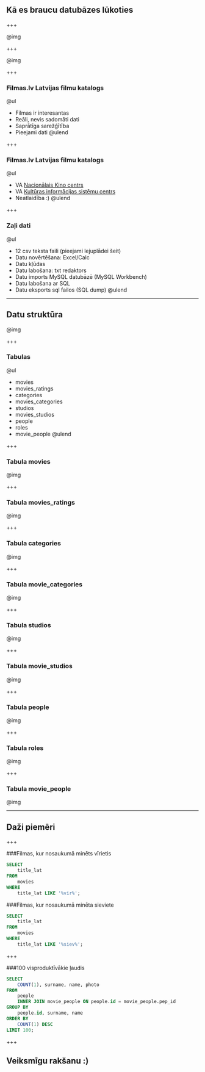 ## Kā es braucu datubāzes lūkoties

+++

@img[](assets/img/filmas.lv/home.png)

+++

@img[](assets/img/filmas.lv/ka-es-braucu-ziemelmeitas-lukoties.png)

+++

### Filmas.lv Latvijas filmu katalogs

@ul
- Filmas ir interesantas
- Reāli, nevis sadomāti dati
- Saprātīga sarežģītība
- Pieejami dati
@ulend

+++

### Filmas.lv Latvijas filmu katalogs

@ul
- VA [Nacionālais Kino centrs](http://nkc.gov.lv/)
- VA [Kultūras informācijas sistēmu centrs](http://www.kis.gov.lv/)
- Neatlaidība :)
@ulend

+++

### Zaļi dati

@ul
- 12 csv teksta faili (pieejami lejuplādei šeit)
- Datu novērtēšana: Excel/Calc
- Datu kļūdas
- Datu labošana: txt redaktors
- Datu imports MySQL datubāzē (MySQL Workbench)
- Datu labošana ar SQL
- Datu eksports sql failos (SQL dump)
@ulend

---

## Datu struktūra

@img[](assets/img/filmas.lv/workbench-tables.png)

+++

### Tabulas

@ul
- movies
- movies_ratings
- categories
- movies_categories
- studios
- movies_studios
- people
- roles
- movie_people
@ulend

+++

### Tabula movies

@img[](assets/img/filmas.lv/workbench-tables-movies.png)

+++

### Tabula movies_ratings

@img[](assets/img/filmas.lv/workbench-tables-movies_ratings.png)

+++

### Tabula categories

@img[](assets/img/filmas.lv/workbench-tables-categories.png)

+++

### Tabula movie_categories

@img[](assets/img/filmas.lv/workbench-tables-movie_categories.png)

+++

### Tabula studios

@img[](assets/img/filmas.lv/workbench-tables-studios.png)

+++

### Tabula movie_studios

@img[](assets/img/filmas.lv/workbench-tables-movie_studios.png)

+++

### Tabula people

@img[](assets/img/filmas.lv/workbench-tables-people.png)

+++

### Tabula roles

@img[](assets/img/filmas.lv/workbench-tables-roles.png)

+++

### Tabula movie_people

@img[](assets/img/filmas.lv/workbench-tables-movie_people.png)

---

## Daži piemēri

+++

###Filmas, kur nosaukumā minēts vīrietis

~~~~sql
SELECT
    title_lat
FROM
    movies
WHERE
    title_lat LIKE '%vīr%';
~~~~

###Filmas, kur nosaukumā minēta sieviete

~~~~sql
SELECT
    title_lat
FROM
    movies
WHERE
    title_lat LIKE '%siev%';
~~~~

+++

###100 visproduktīvākie ļaudis

~~~~sql
SELECT
    COUNT(1), surname, name, photo
FROM
    people
    INNER JOIN movie_people ON people.id = movie_people.pep_id
GROUP BY
    people.id, surname, name
ORDER BY
    COUNT(1) DESC
LIMIT 100;
~~~~

+++

## Veiksmīgu rakšanu :)


